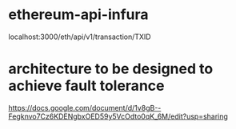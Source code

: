 # ethereum-api-infura


localhost:3000/eth/api/v1/transaction/TXID


# architecture to be designed to achieve fault tolerance



https://docs.google.com/document/d/1v8gB--Fegknvo7Cz6KDENgbxOED59y5VcOdto0qK_6M/edit?usp=sharing

